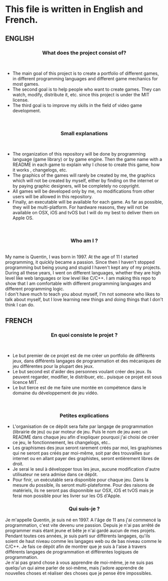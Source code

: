 # This file is written in English and French.

## ENGLISH

<p align="center">
  <h3 align="center">What does the project consist of?</h3>
</p>
<br />

* The main goal of this project is to create a portfolio of different games, in different programming languages and different game mechanics for most games.
* The second goal is to help people who want to create games. They can watch, modify, distribute it, etc. since this project is under the MIT license.
* The third goal is to improve my skills in the field of video game development.

<br />
<p align="center">
  <h3 align="center">Small explanations</h3>
</p>
<br />

* The organization of this repository will be done by programming language (game library) or by game engine. Then the game name with a README in each game to explain why I chose to create this game, how it works , changelogs, etc.
* The graphics of the games will rarely be created by me, the graphics which will not be created by myself, either by finding on the internet or by paying graphic designers, will be completely no copyright.
* All games will be developed only by me, no modifications from other users will be allowed in this repository.
* Finally, an executable will be available for each game. As far as possible, they will be multi-platform. For hardware reasons, they will not be available on OSX, iOS and tvOS but I will do my best to deliver them on Apple OS.

<br />
<p align="center">
  <h3 align="center">Who am I ?</h3>
</p>
<br />
My name is Quentin, I was born in 1997. At the age of 11 I started programming, it quickly became a passion. Since then I haven't stopped programming but being young and stupid I haven't kept any of my projects.<br />
During all these years, I went on different languages, whether they are high level like web languages or low level like C/C++. I am making this repo to show that I am comfortable with different programming languages and different programming logic.<br />
I don't have much to teach you about myself, I'm not someone who likes to talk about myself, but I love learning new things and doing things that I don't think I can do.

## FRENCH
<p align="center">
  <h3 align="center">En quoi consiste le projet ?</h3>
  <br />
</p>

* Le but premier de ce projet est de me créer un portfolio de différents jeux, dans différents langages de programmation et des mécaniques de jeu différentes pour la plupart des jeux.
* Le but second est d'aider des personnes voulant créer des jeux. Ils peuvent regarder, modifier, le distribuer, etc.. puisque ce projet est sous licence MIT.
* Le but tierce est de me faire une montée en compétence dans le domaine du développement de jeu vidéo.

<br />
<p align="center">
  <h3 align="center">Petites explications</h3>
</p>

* L'organisation de ce dépôt sera faite par langage de programmation (librairie de jeu) ou par moteur de jeu. Puis le nom de jeu avec un README dans chaque jeu afin d'expliquer pourquoi j'ai choisi de créer ce jeu, le fonctionnement, les changelogs, etc..
* Les graphismes des jeux seront rarement créés par moi, les graphismes qui ne seront pas créés par moi-même, soit par des trouvailles sur internet ou en allant payer des graphistes, seront entièrement libres de droit.
* Je serai le seul à développer tous les jeux, aucune modification d'autre utilisateur ne sera admise dans ce dépôt.
* Pour finir, un exécutable sera disponible pour chaque jeu. Dans la mesure du possible, ils seront multi-plateforme. Pour des raisons de matériels, ils ne seront pas disponnible sur OSX, iOS et tvOS mais je ferai mon possible pour les livrer sur les OS d'Apple.<br />

<p align="center">
  <h3 align="center">Qui suis-je ?</h3>
</p>

Je m'appelle Quentin, je suis né en 1997. A l'âge de 11 ans j'ai commencé la programmation, c'est vite devenu une passion. Depuis je n'ai pas arrêté de programmer mais étant jeune et bête je n'ai gardé aucun de mes projets.<br />Pendant toutes ces années, je suis parti sur différents langages, qu'ils soient de haut niveau comme les langages web ou de bas niveau comme le C/C++. Je fais ce dépôt afin de montrer que je suis à l'aise à travers différents langages de programmation et différentes logiques de programmation.<br />Je n'ai pas grand chose à vous apprendre de moi-même, je ne suis pas quelqu'un qui aime parler de soi-même, mais j'adore apprendre de nouvelles choses et réaliser des choses que je pense être impossibles.
